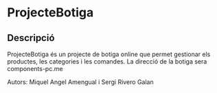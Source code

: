 # ProjecteBotiga

## Descripció

ProjecteBotiga és un projecte de botiga online que permet gestionar els productes, les categories i les comandes.
La direcció de la botiga sera components-pc.me

Autors: Miquel Angel Amengual i Sergi Rivero Galan
